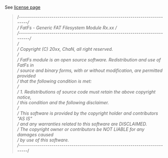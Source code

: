 
See [license page](http://elm-chan.org/fsw/ff/doc/appnote.html#license)

> /*----------------------------------------------------------------------------/<br>
> /  FatFs - Generic FAT Filesystem Module  Rx.xx                              /<br>
> /-----------------------------------------------------------------------------/<br>
> /<br>
> / Copyright (C) 20xx, ChaN, all right reserved.<br>
> /<br>
> / FatFs module is an open source software. Redistribution and use of FatFs in<br>
> / source and binary forms, with or without modification, are permitted provided<br>
> / that the following condition is met:<br>
> /<br>
> / 1. Redistributions of source code must retain the above copyright notice,<br>
> /    this condition and the following disclaimer.<br>
> /<br>
> / This software is provided by the copyright holder and contributors "AS IS"<br>
> / and any warranties related to this software are DISCLAIMED.<br>
> / The copyright owner or contributors be NOT LIABLE for any damages caused<br>
> / by use of this software.<br>
> /----------------------------------------------------------------------------*/<br>
